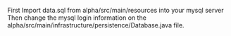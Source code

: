 First Import data.sql from alpha/src/main/resources into your mysql server
Then change the mysql login information on the alpha/src/main/infrastructure/persistence/Database.java file.
